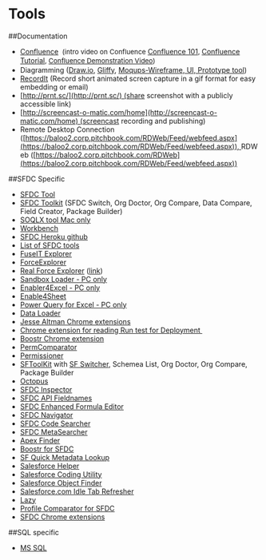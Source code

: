 # Tools



##Documentation

*   <span class="s1"><span class="s1">[Confluence](http://confluence.pitchbook.com:8090/)</span> </span><span class="s1" style="font-size: 10.0pt;line-height: 13.0pt;"><span class="Apple-tab-span"> </span>(</span><span style="font-size: 10.0pt;line-height: 13.0pt;">intro video on Confluence </span>[<span class="s2">Confluence 101</span>](https://www.youtube.com/watch?v=y1YTsMTrC7c)<span style="font-size: 10.0pt;line-height: 13.0pt;">, </span>[<span class="s2">Confluence Tutorial</span>](https://www.youtube.com/playlist?list=PLaD4FvsFdarRngi46OIHZq9jPf0Pb43b9)<span style="font-size: 10.0pt;line-height: 13.0pt;">, </span><span class="s2" style="font-size: 10.0pt;line-height: 13.0pt;">[Confluence Demonstration Video](https://www.google.com/url?sa=t&rct=j&q=&esrc=s&source=web&cd=2&cad=rja&uact=8&ved=0ahUKEwi9ybmah-nMAhUO7WMKHRMdDX8QtwIIMzAB&url=https%3A%2F%2Fwww.youtube.com%2Fwatch%3Fv%3DuhWCMlcY_Zw&usg=AFQjCNGznFEzOo3QgXz5X0frZSL0Kv2CLA&sig2=6em42Ayogx_gqtGwngwZQA&bvm=bv.122448493,d.cGc))</span><span class="s1"> </span>
*   <span class="s1">Diagramming ([Draw.io](https://www.draw.io/), [Gliffy](https://www.google.com/url?sa=t&rct=j&q=&esrc=s&source=web&cd=1&cad=rja&uact=8&ved=0ahUKEwjFyfPyuoXNAhUC5mMKHfY-A2gQFggcMAA&url=https%3A%2F%2Fwww.gliffy.com%2F&usg=AFQjCNF_4iv22FaHcEO8-Flu51SyN9KL_Q&sig2=xJ3X3X8LTTZUGewHaFyL_Q&bvm=bv.123325700,d.cGc), [Moqups-Wireframe, UI, Prototype tool](https://www.google.com/url?sa=t&rct=j&q=&esrc=s&source=web&cd=3&cad=rja&uact=8&ved=0ahUKEwjGooOEu4XNAhUS32MKHSrdB4wQFggzMAI&url=https%3A%2F%2Fmoqups.com%2F&usg=AFQjCNH3FB1gcgWcehvQIIYyG2qH1ADzeQ&sig2=-OBLSvMfXTHEsnUuc2XUow&bvm=bv.123325700,d.cGc)) </span>
*   <span class="s1">[RecordIt](http://recordit.co/) (Record short animated screen capture in a gif format for easy embedding or email) </span>
*   <span class="s1">[http://prnt.sc/](http://prnt.sc/) (share screenshot with a publicly accessible link)</span>
*   <span class="s1">[http://screencast-o-matic.com/home](http://screencast-o-matic.com/home) (screencast recording and publishing)</span>
*   <span class="s1"><span class="s1">Remote Desktop Connection (</span></span>[https://baloo2.corp.pitchbook.com/RDWeb/Feed/webfeed.aspx](https://baloo2.corp.pitchbook.com/RDWeb/Feed/webfeed.aspx)), <span>RDWeb ([https://baloo2.corp.pitchbook.com/RDWeb](https://baloo2.corp.pitchbook.com/RDWeb/Feed/webfeed.aspx))</span>

##SFDC Specific


*   [SFDC Tool](https://developer.salesforce.com/page/Tools)
*   [SFDC Toolkit](http://sftoolkit.co/) (SFDC Switch, Org Doctor, Org Compare, Data Compare, Field Creator, Package Builder)
*   <span class="s1">[<span class="s2">SOQLX tool Mac only</span>](http://www.pocketsoap.com/osx/soqlx/)</span>
*   <span class="s1">[<span class="s2">Workbench</span>](https://workbench.developerforce.com/login.php)</span>
*   <span class="s1">[<span class="s2">SFDC Heroku github</span>](http://github.com/heroku/force)</span>
*   <span class="s1">[List of SFDC tools](http://theblogreaders.com/list-of-salesforce-com-tools-and-toolkits/)</span>
*   <span class="s1">[<span class="s2">FuseIT Explorer</span>](http://www.fuseit.com/Solutions/SFDC-Explorer/Help-SOQL-Queries.aspx)</span>
*   <span class="s1"><span class="s2">[ForceExplorer](https://developer.salesforce.com/page/ForceExplorer)</span></span>
*   <span class="s1">[Real Force Explorer](https://bitbucket.org/realforceexplorer/real-force-explorer/wiki/browse/) ([link](https://realforceexplorer.wordpress.com/))</span>
*   <span class="s1">[<span class="s2">Sandbox Loader - PC only</span>](https://www.enabler4excel.com/index.php/products/sandbox-loader)</span>
*   <span class="s1">[<span class="s2">Enabler4Excel - PC only</span>](https://www.enabler4excel.com/index.php/products/enabler4excel/enterprise-admin?id=30)</span>
*   <span class="s1">[<span class="s2">Enable4Sheet</span>](https://chrome.google.com/webstore/detail/enabler-for-spreadsheets/inpioilbljppoobbblcpbpjplkefmkep?hl=en)</span>
*   <span class="s1"><span class="s2">[Power Query for Excel - PC only](https://www.microsoft.com/en-us/download/details.aspx?id=39379)</span></span>
*   [Data Loader](https://na33.salesforce.com/dwnld/DataLoader/ApexDataLoader.exe)
*   [Jesse Altman Chrome extensions](http://jessealtman.com/2013/09/useful-google-chrome-extensions-for-salesforce/)
*   [Chrome extension for reading Run test for Deployment ](https://chrome.google.com/webstore/detail/lazy-for-google-chrome/agiglidkkgindpamdcbboahbbkihbgge?hl=en/index.html)
*   [Boostr Chrome extension](https://chrome.google.com/webstore/detail/boostr-for-salesforce/kegohbhdgaoaoanbpconbeleanhdodlo/related?hl=en-US)
*   [PermComparator](https://perm-comparator.herokuapp.com)
*   [Permissioner](https://appexchange.salesforce.com/listingDetail?listingId=a0N30000008XYMlEAO)
*   [SFToolKit](http://sftoolkit.co/) with [SF Switcher]( https://sfswitch.herokuapp.com ), Schemea List, Org Doctor, Org Compare, Package Builder
*   [Octopus](https://sfswitch.herokuapp.com/) 
* [SFDC Inspector](https://chrome.google.com/webstore/detail/salesforce-inspector/aodjmnfhjibkcdimpodiifdjnnncaafh?hl=en-US)
* [SFDC API Fieldnames](https://chrome.google.com/webstore/detail/salesforce-api-fieldnames/oghajcjpbolpfoikoccffglngkphjgbo?hl=en-US)
* [SFDC Enhanced Formula Editor](https://chrome.google.com/webstore/detail/salesforcecom-enhanced-fo/cnlnnpnjccjcmecojdhgpknalcahkhio?hl=en-US)
* [SFDC Navigator](https://chrome.google.com/webstore/detail/salesforce-navigator/ecjmdlggbilopfkkhggmgebbmbiklcdo)
* [SFDC Code Searcher](https://chrome.google.com/webstore/detail/salesforce-advanced-code/lnkgcmpjkkkeffambkllliefdpjdklmi?hl=en-US)
* [SFDC MetaSearcher](https://chrome.google.com/webstore/detail/salesforce-metasearcher/ogdbjfhbckmpolflemgmahebhfbpeecj?hl=en-US)
* [Apex Finder](https://chrome.google.com/webstore/detail/apex-finder/ioilpjglnidiadffhdpeiakbkkhbflpe?hl=en-US)
* [Boostr for SFDC](https://chrome.google.com/webstore/detail/boostr-for-salesforce/kegohbhdgaoaoanbpconbeleanhdodlo?hl=en-US)
* [SF Quick Metadata Lookup ](https://chrome.google.com/webstore/detail/sf-quick-metadata-lookup/SF/related?hl=en)
* [Salesforce Helper](https://chrome.google.com/webstore/detail/salesforce-helper/abkehklnekbhbfcjgdgcfimfggepemmn?hl=en)
* [Salesforce Coding Utility ](https://chrome.google.com/webstore/detail/salesforce-coding-utility/noiijdfibmplbakepjmedfjhfdmghbgf?hl=en)
* [Salesforce Object Finder](https://chrome.google.com/webstore/detail/salesforce-object-finder/gdofopjmbeikonciibgfbcenjohdilap?hl=en)
* [Salesforce.com Idle Tab Refresher](https://chrome.google.com/webstore/detail/salesforcecom-idle-tab-re/ieniiifekegolncjbmondgcengehjlnd?hl=en)
* [Lazy](https://chrome.google.com/webstore/detail/lazy-for-google-chrome/agiglidkkgindpamdcbboahbbkihbgge?hl=en)
* [Profile Comparator for SFDC](https://chrome.google.com/webstore/detail/profile-comparator-for-sa/ijbipklcimjilmnaffocmjkfddhpaadg)
*   [SFDC Chrome extensions](https://chrome.google.com/webstore/search/salesforce%20?hl=en&_category=extensions)

##SQL specific


*   [MS SQL](https://www.microsoft.com/en-us/server-cloud/products/sql-server/)<span class="s1">
    </span>

